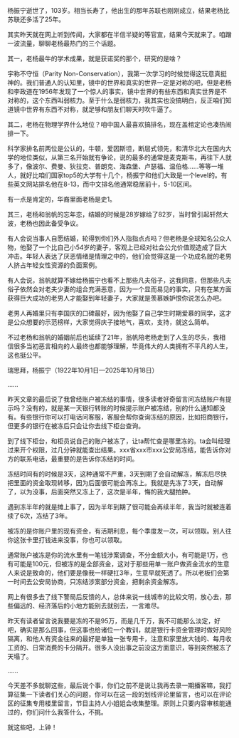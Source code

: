 杨振宁逝世了，103岁。相当长寿了，他出生的那年苏联也刚刚成立，结果老杨比苏联还多活了25年。

其实昨天就在网上听到传闻，大家都在半信半疑的等官宣，结果今天就来了。咱蹭一波流量，聊聊老杨最热门的三个话题。

其一，老杨最牛的学术成果，就是获诺奖的那个，研究的是啥？

宇称不守恒（Parity Non-Conservation），我第一次学习的时候觉得这玩意真挺神的。我们普通人的认知里，镜中的世界和真实的世界一定是对称的吧，但是老杨和李政道在1956年发现了一个惊人的事实，镜中世界的有些东西和真实世界是不对称的，这个东西叫弱核力。至于什么是弱核力，我其实也没搞明白，反正咱们知道镜中世界有东西不对称，就足够和朋友们聊天时吹牛逼了。

其二，老杨在物理学界什么地位？咱中国人最喜欢搞排名，现在盖棺定论也凑热闹排一下。

科学家排名前两位是公认的，牛顿，爱因斯坦，断层式领先，和清华北大在国内大学的地位类似，从第三名开始就有争论，说的最多的通常是麦克斯韦，再往下人就多了，像波尔、费曼、狄拉克、普朗克、海森堡、卢瑟福、温伯格……等等一堆人，就好比咱们国家top5的大学有十几个，杨振宁和他们大致是一个level的。有些英文网站排名他在8-13，而中文排名他通常稳居前十，5-10区间。

有一点是肯定的，华裔里面老杨是史1。

其三，老杨和翁帆的忘年恋，结婚的时候是28岁嫁给了82岁，当时曾引起轩然大波，老杨也因此备受争议。

有人会说当事人自愿结婚，轮得到你们外人指指点点吗？但老杨是全球知名公众人物，他娶了一个比自己小54岁的妻子，客观上已经对社会公允价值观造成了巨大冲击。年轻人表达了厌恶情绪是情理之中的，他们会觉得这是一个功成名就的老男人挤占年轻女性资源的负面案例。

有人会说，翁帆就算不嫁给杨振宁也看不上那些凡夫俗子，这我同意，但那些凡夫俗子依然会对老夫少妻的组合充满恶意，因为一个显而易见的事实，只有在某方面获得巨大成功的老男人才能娶到年轻妻子，大家就是羡慕嫉妒恨你说怎么办吧。

老男人再婚里只有李国庆的口碑最好，因为他娶了自己学生时期爱慕的同学，这才是公众想要的示范榜样，大家觉得庆子接地气，喜欢，支持，就这么简单。

不过老杨和翁帆的婚姻前后也延续了21年，翁帆陪老杨走到了人生的尽头，我相信很多当初恶言相向的人最终也都能够理解，毕竟伟大的人类拥有不平凡的人生，这也挺公平。

瑞思拜，杨振宁（1922年10月1日—2025年10月18日）

……

昨天文章的最后说了我曾经账户被冻结的事情，很多读者好奇留言问冻结账户有提示吗？没有的，就是某一天银行转账的时候提示账户被冻结，别的什么通知都没有。有些银行你可以打电话问客服，客服会帮你查询冻结的原因，比如招商银行，但更多的银行在被冻后只会让你去线下柜台查询。

到了线下柜台，和柜员说自己的账户被冻了，让ta帮忙查是哪里冻的。ta会叫经理过来开个权限，过几分钟就能查出结果。xxx省xxx市xxx公安局冻结，能告诉你对方的联系电话，最重要的是告诉你冻结的时间。

冻结时间有的时候是3天，这种通常不严重，3天到期了会自动解冻，解冻后尽快把里面的资金取现转移，因为后面很可能会再冻上。我就是先冻了3天，自动解了，以为没事，后面突然又冻上了，这次是半年，悔的我大腿拍肿。

遇到冻半年的就是摊上事了，因为半年到期了很可能会再续半年，我当时就被连着续了6次，冻结了3年。

被冻的是你账户里的现有资金，有活期利息，每个季度发一次，可以领取。别人往你这张卡里打钱进来没事，你也可以领取。

通常账户被冻是你的流水里有一笔钱涉案调查，不分金额大小，有可能是1万，也有可能是100元，但被冻的是全部资金，这对于那些用单一账户做资金流水的生意人来说是致命的，他们要是像我一样硬扛3年，生意早就死透了。所以老板们会第一时间去公安局协商，只冻结涉案部分资金，把剩余资金解冻。

网上有很多去了线下警局后反馈的人，总体来说一线城市的比较文明，放心去，那些偏远的、经济落后的小地方能别去就别去，一言难尽。

昨天有读者留言说我要是冻的不是95万，而是几千万，我不可能那么淡定，好吧，确实是那么回事，但这事也给诸位一个教训，就是银行卡资金管理时做好风险隔离，和他人有资金往来的最好是单独一张专用卡，注意和家里放大钱的、每月收工资的、日常消费的卡分隔开。很多人没出事之前没这方面意识，等到突然被冻了天塌了。

……

今天差不多就聊这些，最后说个事，你们之前不是说让我再去录一期播客嘛，我打算征集一下读者们关心的问题，你可以在这一段的划线评论里留言，也可以在评论区的征集专用楼里留言，节目主持人小姐姐会收集整理。原则上只要内容审核能通过的，你们问什么我答什么，不挑。

就这些吧，上钟！


